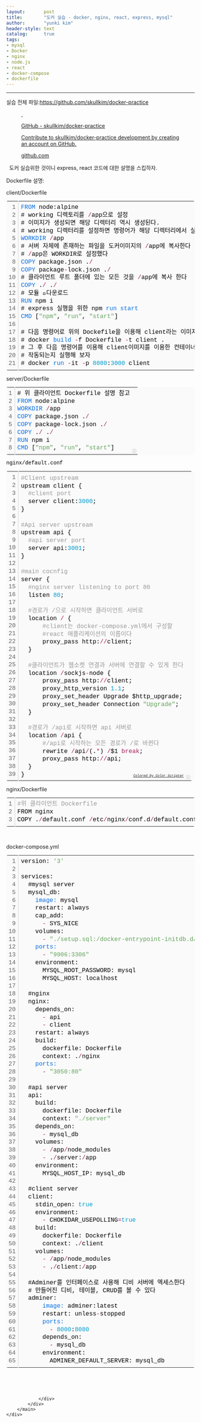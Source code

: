 ```yaml
---
layout:       post
title:        "도커 실습 - docker, nginx, react, express, mysql"
author:       "yunki kim"
header-style: text
catalog:      true
tags: 
- mysql
- Docker
- nginx
- node.js
- react
- docker-compose
- dockerfile
---
```


<head></head>
<body id="tt-body-page" class="">
<div id="wrap" class="wrap-right">
    <div id="container">
        <main class="main ">
            <div class="area-main">
                <div class="area-view">
                    <div class="article-header"></div>
                    <hr>
                    <div class="article-view">
                        <div class="contents_style">
                            <p data-ke-size="size16">실습 전체 파일:<a href="https://github.com/skullkim/docker-practice" target="_blank" rel="noopener">https://github.com/skullkim/docker-practice</a></p>
<figure id="og_1632040530280" contenteditable="false" data-ke-type="opengraph" data-ke-align="alignCenter" data-og-type="object" data-og-title="GitHub - skullkim/docker-practice" data-og-description="Contribute to skullkim/docker-practice development by creating an account on GitHub." data-og-host="github.com" data-og-source-url="https://github.com/skullkim/docker-practice" data-og-url="https://github.com/skullkim/docker-practice" data-og-image="https://scrap.kakaocdn.net/dn/0Gzw2/hyLFtm4qSA/i3BcKBy40kIrzZqCwRBgPK/img.png?width=1200&amp;height=600&amp;face=0_0_1200_600"><a href="https://github.com/skullkim/docker-practice" target="_blank" rel="noopener" data-source-url="https://github.com/skullkim/docker-practice">
<div class="og-image" style="background-image: url('https://scrap.kakaocdn.net/dn/0Gzw2/hyLFtm4qSA/i3BcKBy40kIrzZqCwRBgPK/img.png?width=1200&amp;height=600&amp;face=0_0_1200_600');">&nbsp;</div>
<div class="og-text">
<p class="og-title" data-ke-size="size16">GitHub - skullkim/docker-practice</p>
<p class="og-desc" data-ke-size="size16">Contribute to skullkim/docker-practice development by creating an account on GitHub.</p>
<p class="og-host" data-ke-size="size16">github.com</p>
</div>
</a></figure>
<p data-ke-size="size16">&nbsp; 도커 실습위한 것이니 express, react 코드에 대한 설명을 스킵하자.</p>
<p data-ke-size="size16">Dockerfile 설명:</p>
<p data-ke-size="size16">client/Dockerfile</p>
<div class="colorscripter-code" style="color: #010101; font-family: Consolas, 'Liberation Mono', Menlo, Courier, monospace !important; position: relative !important; overflow: auto;">
<table class="colorscripter-code-table" style="margin: 0; padding: 0; border: none; background-color: #fafafa; border-radius: 4px;" cellspacing="0" cellpadding="0" data-ke-align="alignLeft">
<tbody>
<tr>
<td style="padding: 6px; border-right: 2px solid #e5e5e5;">
<div style="margin: 0; padding: 0; word-break: normal; text-align: right; color: #666; font-family: Consolas, 'Liberation Mono', Menlo, Courier, monospace !important; line-height: 130%;">
<div style="line-height: 130%;">1</div>
<div style="line-height: 130%;">2</div>
<div style="line-height: 130%;">3</div>
<div style="line-height: 130%;">4</div>
<div style="line-height: 130%;">5</div>
<div style="line-height: 130%;">6</div>
<div style="line-height: 130%;">7</div>
<div style="line-height: 130%;">8</div>
<div style="line-height: 130%;">9</div>
<div style="line-height: 130%;">10</div>
<div style="line-height: 130%;">11</div>
<div style="line-height: 130%;">12</div>
<div style="line-height: 130%;">13</div>
<div style="line-height: 130%;">14</div>
<div style="line-height: 130%;">15</div>
<div style="line-height: 130%;">16</div>
<div style="line-height: 130%;">17</div>
<div style="line-height: 130%;">18</div>
<div style="line-height: 130%;">19</div>
<div style="line-height: 130%;">20</div>
<div style="line-height: 130%;">21</div>
</div>
</td>
<td style="padding: 6px 0; text-align: left;">
<div style="margin: 0; padding: 0; color: #010101; font-family: Consolas, 'Liberation Mono', Menlo, Courier, monospace !important; line-height: 130%;">
<div style="padding: 0 6px; white-space: pre; line-height: 130%;"><span style="color: #066de2;">FROM</span>&nbsp;node:alpine</div>
<div style="padding: 0 6px; white-space: pre; line-height: 130%;">#&nbsp;working&nbsp;디렉토리를&nbsp;<span style="color: #0086b3;"></span><span style="color: #a71d5d;">/</span>app으로&nbsp;설정</div>
<div style="padding: 0 6px; white-space: pre; line-height: 130%;">#&nbsp;이미지가&nbsp;생성되면&nbsp;해당&nbsp;디렉터리&nbsp;역시&nbsp;생성된다.</div>
<div style="padding: 0 6px; white-space: pre; line-height: 130%;">#&nbsp;working&nbsp;디렉터리를&nbsp;설정하면&nbsp;명령어가&nbsp;해당&nbsp;디렉터리에서&nbsp;실행된다</div>
<div style="padding: 0 6px; white-space: pre; line-height: 130%;"><span style="color: #066de2;">WORKDIR</span>&nbsp;<span style="color: #0086b3;"></span><span style="color: #a71d5d;">/</span>app</div>
<div style="padding: 0 6px; white-space: pre; line-height: 130%;">#&nbsp;서버&nbsp;자체에&nbsp;존재하는&nbsp;파일을&nbsp;도커이미지의&nbsp;<span style="color: #0086b3;"></span><span style="color: #a71d5d;">/</span>app에&nbsp;복사한다</div>
<div style="padding: 0 6px; white-space: pre; line-height: 130%;">#&nbsp;<span style="color: #0086b3;"></span><span style="color: #a71d5d;">/</span>app은&nbsp;WORKDIR로&nbsp;설정했다</div>
<div style="padding: 0 6px; white-space: pre; line-height: 130%;"><span style="color: #066de2;">COPY</span>&nbsp;package.json&nbsp;.<span style="color: #0086b3;"></span><span style="color: #a71d5d;">/</span></div>
<div style="padding: 0 6px; white-space: pre; line-height: 130%;"><span style="color: #066de2;">COPY</span>&nbsp;package<span style="color: #0086b3;"></span><span style="color: #a71d5d;">-</span>lock.json&nbsp;.<span style="color: #0086b3;"></span><span style="color: #a71d5d;">/</span></div>
<div style="padding: 0 6px; white-space: pre; line-height: 130%;">#&nbsp;클라이언트&nbsp;루트&nbsp;폴더에&nbsp;있는&nbsp;모든&nbsp;것을&nbsp;<span style="color: #0086b3;"></span><span style="color: #a71d5d;">/</span>app에&nbsp;복사&nbsp;한다</div>
<div style="padding: 0 6px; white-space: pre; line-height: 130%;"><span style="color: #066de2;">COPY</span>&nbsp;.<span style="color: #0086b3;"></span><span style="color: #a71d5d;">/</span>&nbsp;.<span style="color: #0086b3;"></span><span style="color: #a71d5d;">/</span></div>
<div style="padding: 0 6px; white-space: pre; line-height: 130%;">#&nbsp;모듈&nbsp;다운로드</div>
<div style="padding: 0 6px; white-space: pre; line-height: 130%;"><span style="color: #066de2;">RUN</span>&nbsp;npm&nbsp;i</div>
<div style="padding: 0 6px; white-space: pre; line-height: 130%;">#&nbsp;express&nbsp;실행을&nbsp;위한&nbsp;npm&nbsp;<span style="color: #066de2;">run</span>&nbsp;<span style="color: #066de2;">start</span></div>
<div style="padding: 0 6px; white-space: pre; line-height: 130%;"><span style="color: #066de2;">CMD</span>&nbsp;[<span style="color: #63a35c;">"npm"</span>,&nbsp;<span style="color: #63a35c;">"run"</span>,&nbsp;<span style="color: #63a35c;">"start"</span>]</div>
<div style="padding: 0 6px; white-space: pre; line-height: 130%;">&nbsp;</div>
<div style="padding: 0 6px; white-space: pre; line-height: 130%;">#&nbsp;다음&nbsp;명령어로&nbsp;위의&nbsp;Dockefile을&nbsp;이용해&nbsp;client라는&nbsp;이미지를&nbsp;만든다</div>
<div style="padding: 0 6px; white-space: pre; line-height: 130%;">#&nbsp;docker&nbsp;<span style="color: #066de2;">build</span>&nbsp;<span style="color: #0086b3;"></span><span style="color: #a71d5d;">-</span>f&nbsp;Dockerfile&nbsp;<span style="color: #0086b3;"></span><span style="color: #a71d5d;">-</span>t&nbsp;client&nbsp;.</div>
<div style="padding: 0 6px; white-space: pre; line-height: 130%;">#&nbsp;그&nbsp;후&nbsp;다음&nbsp;명령어를&nbsp;이용해&nbsp;client이미지를&nbsp;이용한&nbsp;컨테이너가&nbsp;제대로</div>
<div style="padding: 0 6px; white-space: pre; line-height: 130%;">#&nbsp;작동되는지&nbsp;실행해&nbsp;보자</div>
<div style="padding: 0 6px; white-space: pre; line-height: 130%;">#&nbsp;docker&nbsp;<span style="color: #066de2;">run</span>&nbsp;<span style="color: #0086b3;"></span><span style="color: #a71d5d;">-</span>it&nbsp;<span style="color: #0086b3;"></span><span style="color: #a71d5d;">-</span>p&nbsp;<span style="color: #0099cc;">8080</span>:<span style="color: #0099cc;">3000</span>&nbsp;client</div>
</div>
</td>
<td style="vertical-align: bottom; padding: 0 2px 4px 0;"><a style="text-decoration: none; color: white;" href="http://colorscripter.com/info#e" target="_blank" rel="noopener"><span style="font-size: 9px; word-break: normal; background-color: #e5e5e5; color: white; border-radius: 10px; padding: 1px;">cs</span></a></td>
</tr>
</tbody>
</table>
</div>
<p data-ke-size="size16">server/Dockerfile</p>
<div class="colorscripter-code" style="color: #010101; font-family: Consolas, 'Liberation Mono', Menlo, Courier, monospace !important; position: relative !important; overflow: auto;">
<table class="colorscripter-code-table" style="margin: 0; padding: 0; border: none; background-color: #fafafa; border-radius: 4px;" cellspacing="0" cellpadding="0" data-ke-align="alignLeft">
<tbody>
<tr>
<td style="padding: 6px; border-right: 2px solid #e5e5e5;">
<div style="margin: 0; padding: 0; word-break: normal; text-align: right; color: #666; font-family: Consolas, 'Liberation Mono', Menlo, Courier, monospace !important; line-height: 130%;">
<div style="line-height: 130%;">1</div>
<div style="line-height: 130%;">2</div>
<div style="line-height: 130%;">3</div>
<div style="line-height: 130%;">4</div>
<div style="line-height: 130%;">5</div>
<div style="line-height: 130%;">6</div>
<div style="line-height: 130%;">7</div>
<div style="line-height: 130%;">8</div>
</div>
</td>
<td style="padding: 6px 0; text-align: left;">
<div style="margin: 0; padding: 0; color: #010101; font-family: Consolas, 'Liberation Mono', Menlo, Courier, monospace !important; line-height: 130%;">
<div style="padding: 0 6px; white-space: pre; line-height: 130%;"># 위 클라이언트 Dockerfile 설명 참고</div>
<div style="padding: 0 6px; white-space: pre; line-height: 130%;"><span style="color: #066de2;">FROM</span>&nbsp;node:alpine</div>
<div style="padding: 0 6px; white-space: pre; line-height: 130%;"><span style="color: #066de2;">WORKDIR</span>&nbsp;<span style="color: #0086b3;"></span><span style="color: #a71d5d;">/</span>app</div>
<div style="padding: 0 6px; white-space: pre; line-height: 130%;"><span style="color: #066de2;">COPY</span>&nbsp;package.json&nbsp;.<span style="color: #0086b3;"></span><span style="color: #a71d5d;">/</span></div>
<div style="padding: 0 6px; white-space: pre; line-height: 130%;"><span style="color: #066de2;">COPY</span>&nbsp;package<span style="color: #0086b3;"></span><span style="color: #a71d5d;">-</span>lock.json&nbsp;.<span style="color: #0086b3;"></span><span style="color: #a71d5d;">/</span></div>
<div style="padding: 0 6px; white-space: pre; line-height: 130%;"><span style="color: #066de2;">COPY</span>&nbsp;.<span style="color: #0086b3;"></span><span style="color: #a71d5d;">/</span>&nbsp;.<span style="color: #0086b3;"></span><span style="color: #a71d5d;">/</span></div>
<div style="padding: 0 6px; white-space: pre; line-height: 130%;"><span style="color: #066de2;">RUN</span>&nbsp;npm&nbsp;i</div>
<div style="padding: 0 6px; white-space: pre; line-height: 130%;"><span style="color: #066de2;">CMD</span>&nbsp;[<span style="color: #63a35c;">"npm"</span>,&nbsp;<span style="color: #63a35c;">"run"</span>,&nbsp;<span style="color: #63a35c;">"start"</span>]</div>
</div>
</td>
<td style="vertical-align: bottom; padding: 0 2px 4px 0;"><a style="text-decoration: none; color: white;" href="http://colorscripter.com/info#e" target="_blank" rel="noopener"><span style="font-size: 9px; word-break: normal; background-color: #e5e5e5; color: white; border-radius: 10px; padding: 1px;">cs</span></a></td>
</tr>
</tbody>
</table>
<p data-ke-size="size16">nginx/default.conf</p>
</div>
<div class="colorscripter-code" style="color: #010101; font-family: Consolas, 'Liberation Mono', Menlo, Courier, monospace !important; position: relative !important; overflow: auto;">
<table class="colorscripter-code-table" style="margin: 0; padding: 0; border: none; background-color: #fafafa; border-radius: 4px;" cellspacing="0" cellpadding="0" data-ke-align="alignLeft">
<tbody>
<tr>
<td style="padding: 6px; border-right: 2px solid #e5e5e5;">
<div style="margin: 0; padding: 0; word-break: normal; text-align: right; color: #666; font-family: Consolas, 'Liberation Mono', Menlo, Courier, monospace !important; line-height: 130%;">
<div style="line-height: 130%;">1</div>
<div style="line-height: 130%;">2</div>
<div style="line-height: 130%;">3</div>
<div style="line-height: 130%;">4</div>
<div style="line-height: 130%;">5</div>
<div style="line-height: 130%;">6</div>
<div style="line-height: 130%;">7</div>
<div style="line-height: 130%;">8</div>
<div style="line-height: 130%;">9</div>
<div style="line-height: 130%;">10</div>
<div style="line-height: 130%;">11</div>
<div style="line-height: 130%;">12</div>
<div style="line-height: 130%;">13</div>
<div style="line-height: 130%;">14</div>
<div style="line-height: 130%;">15</div>
<div style="line-height: 130%;">16</div>
<div style="line-height: 130%;">17</div>
<div style="line-height: 130%;">18</div>
<div style="line-height: 130%;">19</div>
<div style="line-height: 130%;">20</div>
<div style="line-height: 130%;">21</div>
<div style="line-height: 130%;">22</div>
<div style="line-height: 130%;">23</div>
<div style="line-height: 130%;">24</div>
<div style="line-height: 130%;">25</div>
<div style="line-height: 130%;">26</div>
<div style="line-height: 130%;">27</div>
<div style="line-height: 130%;">28</div>
<div style="line-height: 130%;">29</div>
<div style="line-height: 130%;">30</div>
<div style="line-height: 130%;">31</div>
<div style="line-height: 130%;">32</div>
<div style="line-height: 130%;">33</div>
<div style="line-height: 130%;">34</div>
<div style="line-height: 130%;">35</div>
<div style="line-height: 130%;">36</div>
<div style="line-height: 130%;">37</div>
<div style="line-height: 130%;">38</div>
<div style="line-height: 130%;">39</div>
</div>
</td>
<td style="padding: 6px 0; text-align: left;">
<div style="margin: 0; padding: 0; color: #010101; font-family: Consolas, 'Liberation Mono', Menlo, Courier, monospace !important; line-height: 130%;">
<div style="padding: 0 6px; white-space: pre; line-height: 130%;"><span style="color: #999999;">#Client&nbsp;upstream</span></div>
<div style="padding: 0 6px; white-space: pre; line-height: 130%;">upstream&nbsp;client&nbsp;{</div>
<div style="padding: 0 6px; white-space: pre; line-height: 130%;">&nbsp;&nbsp;<span style="color: #999999;">#client&nbsp;port</span></div>
<div style="padding: 0 6px; white-space: pre; line-height: 130%;">&nbsp;&nbsp;server&nbsp;client:<span style="color: #0099cc;">3000</span>;</div>
<div style="padding: 0 6px; white-space: pre; line-height: 130%;">}</div>
<div style="padding: 0 6px; white-space: pre; line-height: 130%;">&nbsp;</div>
<div style="padding: 0 6px; white-space: pre; line-height: 130%;"><span style="color: #999999;">#Api&nbsp;server&nbsp;upstream</span></div>
<div style="padding: 0 6px; white-space: pre; line-height: 130%;">upstream&nbsp;api&nbsp;{</div>
<div style="padding: 0 6px; white-space: pre; line-height: 130%;">&nbsp;&nbsp;<span style="color: #999999;">#api&nbsp;server&nbsp;port</span></div>
<div style="padding: 0 6px; white-space: pre; line-height: 130%;">&nbsp;&nbsp;server&nbsp;api:<span style="color: #0099cc;">3001</span>;</div>
<div style="padding: 0 6px; white-space: pre; line-height: 130%;">}</div>
<div style="padding: 0 6px; white-space: pre; line-height: 130%;">&nbsp;</div>
<div style="padding: 0 6px; white-space: pre; line-height: 130%;"><span style="color: #999999;">#main&nbsp;cocnfig</span></div>
<div style="padding: 0 6px; white-space: pre; line-height: 130%;">server&nbsp;{</div>
<div style="padding: 0 6px; white-space: pre; line-height: 130%;">&nbsp;&nbsp;<span style="color: #999999;">#nginx&nbsp;server&nbsp;listening&nbsp;to&nbsp;port&nbsp;80</span></div>
<div style="padding: 0 6px; white-space: pre; line-height: 130%;">&nbsp;&nbsp;listen&nbsp;<span style="color: #0099cc;">80</span>;</div>
<div style="padding: 0 6px; white-space: pre; line-height: 130%;">&nbsp;&nbsp;</div>
<div style="padding: 0 6px; white-space: pre; line-height: 130%;">&nbsp;&nbsp;<span style="color: #999999;">#경로가&nbsp;/으로&nbsp;시작하면&nbsp;클라이언트&nbsp;서버로&nbsp;&nbsp;&nbsp;&nbsp;</span></div>
<div style="padding: 0 6px; white-space: pre; line-height: 130%;">&nbsp;&nbsp;location&nbsp;<span style="color: #0086b3;"></span><span style="color: #a71d5d;">/</span>&nbsp;{</div>
<div style="padding: 0 6px; white-space: pre; line-height: 130%;">&nbsp;&nbsp;&nbsp;&nbsp;&nbsp;&nbsp;<span style="color: #999999;">#client는&nbsp;docker-compose.yml에서&nbsp;구성할</span></div>
<div style="padding: 0 6px; white-space: pre; line-height: 130%;">&nbsp;&nbsp;&nbsp;&nbsp;&nbsp;&nbsp;<span style="color: #999999;">#react&nbsp;애플리케이션의&nbsp;이름이다</span></div>
<div style="padding: 0 6px; white-space: pre; line-height: 130%;">&nbsp;&nbsp;&nbsp;&nbsp;&nbsp;&nbsp;proxy_pass&nbsp;http:<span style="color: #0086b3;"></span><span style="color: #a71d5d;">/</span><span style="color: #0086b3;"></span><span style="color: #a71d5d;">/</span>client;</div>
<div style="padding: 0 6px; white-space: pre; line-height: 130%;">&nbsp;&nbsp;}</div>
<div style="padding: 0 6px; white-space: pre; line-height: 130%;">&nbsp;&nbsp;</div>
<div style="padding: 0 6px; white-space: pre; line-height: 130%;">&nbsp;&nbsp;<span style="color: #999999;">#클라이언트가&nbsp;웹소켓&nbsp;연결과&nbsp;서버에&nbsp;연결할&nbsp;수&nbsp;있게&nbsp;한다</span></div>
<div style="padding: 0 6px; white-space: pre; line-height: 130%;">&nbsp;&nbsp;location&nbsp;<span style="color: #0086b3;"></span><span style="color: #a71d5d;">/</span>sockjs<span style="color: #0086b3;"></span><span style="color: #a71d5d;">-</span>node&nbsp;{</div>
<div style="padding: 0 6px; white-space: pre; line-height: 130%;">&nbsp;&nbsp;&nbsp;&nbsp;&nbsp;&nbsp;proxy_pass&nbsp;http:<span style="color: #0086b3;"></span><span style="color: #a71d5d;">/</span><span style="color: #0086b3;"></span><span style="color: #a71d5d;">/</span>client;</div>
<div style="padding: 0 6px; white-space: pre; line-height: 130%;">&nbsp;&nbsp;&nbsp;&nbsp;&nbsp;&nbsp;proxy_http_version&nbsp;<span style="color: #0099cc;">1.</span><span style="color: #0099cc;">1</span>;</div>
<div style="padding: 0 6px; white-space: pre; line-height: 130%;">&nbsp;&nbsp;&nbsp;&nbsp;&nbsp;&nbsp;proxy_set_header&nbsp;Upgrade&nbsp;$http_upgrade;</div>
<div style="padding: 0 6px; white-space: pre; line-height: 130%;">&nbsp;&nbsp;&nbsp;&nbsp;&nbsp;&nbsp;proxy_set_header&nbsp;Connection&nbsp;<span style="color: #63a35c;">"Upgrade"</span>;</div>
<div style="padding: 0 6px; white-space: pre; line-height: 130%;">&nbsp;&nbsp;}</div>
<div style="padding: 0 6px; white-space: pre; line-height: 130%;">&nbsp;&nbsp;</div>
<div style="padding: 0 6px; white-space: pre; line-height: 130%;">&nbsp;&nbsp;<span style="color: #999999;">#경로가&nbsp;/api로&nbsp;시작하면&nbsp;api&nbsp;서버로</span></div>
<div style="padding: 0 6px; white-space: pre; line-height: 130%;">&nbsp;&nbsp;location&nbsp;<span style="color: #0086b3;"></span><span style="color: #a71d5d;">/</span>api&nbsp;{</div>
<div style="padding: 0 6px; white-space: pre; line-height: 130%;">&nbsp;&nbsp;&nbsp;&nbsp;&nbsp;&nbsp;<span style="color: #999999;">#/api로&nbsp;시작하는&nbsp;모든&nbsp;경로가&nbsp;/로&nbsp;바뀐다</span></div>
<div style="padding: 0 6px; white-space: pre; line-height: 130%;">&nbsp;&nbsp;&nbsp;&nbsp;&nbsp;&nbsp;rewrite&nbsp;<span style="color: #0086b3;"></span><span style="color: #a71d5d;">/</span>api<span style="color: #0086b3;"></span><span style="color: #a71d5d;">/</span>(.<span style="color: #0086b3;"></span><span style="color: #a71d5d;">*</span>)&nbsp;<span style="color: #0086b3;"></span><span style="color: #a71d5d;">/</span>$1&nbsp;<span style="color: #a71d5d;">break</span>;</div>
<div style="padding: 0 6px; white-space: pre; line-height: 130%;">&nbsp;&nbsp;&nbsp;&nbsp;&nbsp;&nbsp;proxy_pass&nbsp;http:<span style="color: #0086b3;"></span><span style="color: #a71d5d;">/</span><span style="color: #0086b3;"></span><span style="color: #a71d5d;">/</span>api;</div>
<div style="padding: 0 6px; white-space: pre; line-height: 130%;">&nbsp;&nbsp;}</div>
<div style="padding: 0 6px; white-space: pre; line-height: 130%;">}</div>
</div>
<div style="text-align: right; margin-top: -13px; margin-right: 5px; font-size: 9px; font-style: italic;"><a style="color: #e5e5e5text-decoration:none;" href="http://colorscripter.com/info#e" target="_blank" rel="noopener">Colored by Color Scripter</a></div>
</td>
<td style="vertical-align: bottom; padding: 0 2px 4px 0;"><a style="text-decoration: none; color: white;" href="http://colorscripter.com/info#e" target="_blank" rel="noopener"><span style="font-size: 9px; word-break: normal; background-color: #e5e5e5; color: white; border-radius: 10px; padding: 1px;">cs</span></a></td>
</tr>
</tbody>
</table>
</div>
<p data-ke-size="size16">nginx/Dockerfile</p>
<div class="colorscripter-code" style="color: #010101; font-family: Consolas, 'Liberation Mono', Menlo, Courier, monospace !important; position: relative !important; overflow: auto;">
<table class="colorscripter-code-table" style="margin: 0; padding: 0; border: none; background-color: #fafafa; border-radius: 4px;" cellspacing="0" cellpadding="0" data-ke-align="alignLeft">
<tbody>
<tr>
<td style="padding: 6px; border-right: 2px solid #e5e5e5;">
<div style="margin: 0; padding: 0; word-break: normal; text-align: right; color: #666; font-family: Consolas, 'Liberation Mono', Menlo, Courier, monospace !important; line-height: 130%;">
<div style="line-height: 130%;">1</div>
<div style="line-height: 130%;">2</div>
<div style="line-height: 130%;">3</div>
</div>
</td>
<td style="padding: 6px 0; text-align: left;">
<div style="margin: 0; padding: 0; color: #010101; font-family: Consolas, 'Liberation Mono', Menlo, Courier, monospace !important; line-height: 130%;">
<div style="padding: 0 6px; white-space: pre; line-height: 130%;"><span style="color: #999999;">#위&nbsp;클라이언트&nbsp;Dockerfile&nbsp;</span></div>
<div style="padding: 0 6px; white-space: pre; line-height: 130%;">FROM&nbsp;nginx</div>
<div style="padding: 0 6px; white-space: pre; line-height: 130%;">COPY&nbsp;.<span style="color: #0086b3;"></span><span style="color: #a71d5d;">/</span>default.conf&nbsp;<span style="color: #0086b3;"></span><span style="color: #a71d5d;">/</span>etc<span style="color: #0086b3;"></span><span style="color: #a71d5d;">/</span>nginx<span style="color: #0086b3;"></span><span style="color: #a71d5d;">/</span>conf.d<span style="color: #0086b3;"></span><span style="color: #a71d5d;">/</span>default.conf</div>
</div>
</td>
<td style="vertical-align: bottom; padding: 0 2px 4px 0;"><a style="text-decoration: none; color: white;" href="http://colorscripter.com/info#e" target="_blank" rel="noopener"><span style="font-size: 9px; word-break: normal; background-color: #e5e5e5; color: white; border-radius: 10px; padding: 1px;">cs</span></a></td>
</tr>
</tbody>
</table>
</div>
<p data-ke-size="size16">&nbsp;</p>
<p data-ke-size="size16">docker-compose.yml</p>
<div class="colorscripter-code" style="color: #010101; font-family: Consolas, 'Liberation Mono', Menlo, Courier, monospace !important; position: relative !important; overflow: auto;">
<table class="colorscripter-code-table" style="margin: 0; padding: 0; border: none; background-color: #fafafa; border-radius: 4px;" cellspacing="0" cellpadding="0" data-ke-align="alignLeft">
<tbody>
<tr>
<td style="padding: 6px; border-right: 2px solid #e5e5e5;">
<div style="margin: 0; padding: 0; word-break: normal; text-align: right; color: #666; font-family: Consolas, 'Liberation Mono', Menlo, Courier, monospace !important; line-height: 130%;">
<div style="line-height: 130%;">1</div>
<div style="line-height: 130%;">2</div>
<div style="line-height: 130%;">3</div>
<div style="line-height: 130%;">4</div>
<div style="line-height: 130%;">5</div>
<div style="line-height: 130%;">6</div>
<div style="line-height: 130%;">7</div>
<div style="line-height: 130%;">8</div>
<div style="line-height: 130%;">9</div>
<div style="line-height: 130%;">10</div>
<div style="line-height: 130%;">11</div>
<div style="line-height: 130%;">12</div>
<div style="line-height: 130%;">13</div>
<div style="line-height: 130%;">14</div>
<div style="line-height: 130%;">15</div>
<div style="line-height: 130%;">16</div>
<div style="line-height: 130%;">17</div>
<div style="line-height: 130%;">18</div>
<div style="line-height: 130%;">19</div>
<div style="line-height: 130%;">20</div>
<div style="line-height: 130%;">21</div>
<div style="line-height: 130%;">22</div>
<div style="line-height: 130%;">23</div>
<div style="line-height: 130%;">24</div>
<div style="line-height: 130%;">25</div>
<div style="line-height: 130%;">26</div>
<div style="line-height: 130%;">27</div>
<div style="line-height: 130%;">28</div>
<div style="line-height: 130%;">29</div>
<div style="line-height: 130%;">30</div>
<div style="line-height: 130%;">31</div>
<div style="line-height: 130%;">32</div>
<div style="line-height: 130%;">33</div>
<div style="line-height: 130%;">34</div>
<div style="line-height: 130%;">35</div>
<div style="line-height: 130%;">36</div>
<div style="line-height: 130%;">37</div>
<div style="line-height: 130%;">38</div>
<div style="line-height: 130%;">39</div>
<div style="line-height: 130%;">40</div>
<div style="line-height: 130%;">41</div>
<div style="line-height: 130%;">42</div>
<div style="line-height: 130%;">43</div>
<div style="line-height: 130%;">44</div>
<div style="line-height: 130%;">45</div>
<div style="line-height: 130%;">46</div>
<div style="line-height: 130%;">47</div>
<div style="line-height: 130%;">48</div>
<div style="line-height: 130%;">49</div>
<div style="line-height: 130%;">50</div>
<div style="line-height: 130%;">51</div>
<div style="line-height: 130%;">52</div>
<div style="line-height: 130%;">53</div>
<div style="line-height: 130%;">54</div>
<div style="line-height: 130%;">55</div>
<div style="line-height: 130%;">56</div>
<div style="line-height: 130%;">57</div>
<div style="line-height: 130%;">58</div>
<div style="line-height: 130%;">59</div>
<div style="line-height: 130%;">60</div>
<div style="line-height: 130%;">61</div>
<div style="line-height: 130%;">62</div>
<div style="line-height: 130%;">63</div>
<div style="line-height: 130%;">64</div>
<div style="line-height: 130%;">65</div>
</div>
</td>
<td style="padding: 6px 0; text-align: left;">
<div style="margin: 0; padding: 0; color: #010101; font-family: Consolas, 'Liberation Mono', Menlo, Courier, monospace !important; line-height: 130%;">
<div style="padding: 0 6px; white-space: pre; line-height: 130%;">version:&nbsp;<span style="color: #63a35c;">'3'</span></div>
<div style="padding: 0 6px; white-space: pre; line-height: 130%;">&nbsp;</div>
<div style="padding: 0 6px; white-space: pre; line-height: 130%;">services:</div>
<div style="padding: 0 6px; white-space: pre; line-height: 130%;">&nbsp;&nbsp;#mysql&nbsp;server</div>
<div style="padding: 0 6px; white-space: pre; line-height: 130%;">&nbsp;&nbsp;mysql_db:</div>
<div style="padding: 0 6px; white-space: pre; line-height: 130%;">&nbsp;&nbsp;&nbsp;&nbsp;<span style="color: #066de2;">image:</span>&nbsp;mysql</div>
<div style="padding: 0 6px; white-space: pre; line-height: 130%;">&nbsp;&nbsp;&nbsp;&nbsp;restart:&nbsp;always</div>
<div style="padding: 0 6px; white-space: pre; line-height: 130%;">&nbsp;&nbsp;&nbsp;&nbsp;cap_add:</div>
<div style="padding: 0 6px; white-space: pre; line-height: 130%;">&nbsp;&nbsp;&nbsp;&nbsp;&nbsp;&nbsp;<span style="color: #0086b3;"></span><span style="color: #a71d5d;">-</span>&nbsp;SYS_NICE</div>
<div style="padding: 0 6px; white-space: pre; line-height: 130%;">&nbsp;&nbsp;&nbsp;&nbsp;volumes:</div>
<div style="padding: 0 6px; white-space: pre; line-height: 130%;">&nbsp;&nbsp;&nbsp;&nbsp;&nbsp;&nbsp;<span style="color: #0086b3;"></span><span style="color: #a71d5d;">-</span>&nbsp;<span style="color: #63a35c;">"./setup.sql:/docker-entrypoint-initdb.d/setup.sql"</span></div>
<div style="padding: 0 6px; white-space: pre; line-height: 130%;">&nbsp;&nbsp;&nbsp;&nbsp;<span style="color: #066de2;">ports:</span></div>
<div style="padding: 0 6px; white-space: pre; line-height: 130%;">&nbsp;&nbsp;&nbsp;&nbsp;&nbsp;&nbsp;<span style="color: #0086b3;"></span><span style="color: #a71d5d;">-</span>&nbsp;<span style="color: #63a35c;">"9906:3306"</span></div>
<div style="padding: 0 6px; white-space: pre; line-height: 130%;">&nbsp;&nbsp;&nbsp;&nbsp;environment:</div>
<div style="padding: 0 6px; white-space: pre; line-height: 130%;">&nbsp;&nbsp;&nbsp;&nbsp;&nbsp;&nbsp;MYSQL_ROOT_PASSWORD:&nbsp;mysql</div>
<div style="padding: 0 6px; white-space: pre; line-height: 130%;">&nbsp;&nbsp;&nbsp;&nbsp;&nbsp;&nbsp;MYSQL_HOST:&nbsp;localhost</div>
<div style="padding: 0 6px; white-space: pre; line-height: 130%;">&nbsp;&nbsp;</div>
<div style="padding: 0 6px; white-space: pre; line-height: 130%;">&nbsp;&nbsp;#nginx</div>
<div style="padding: 0 6px; white-space: pre; line-height: 130%;">&nbsp;&nbsp;nginx:</div>
<div style="padding: 0 6px; white-space: pre; line-height: 130%;">&nbsp;&nbsp;&nbsp;&nbsp;depends_on:</div>
<div style="padding: 0 6px; white-space: pre; line-height: 130%;">&nbsp;&nbsp;&nbsp;&nbsp;&nbsp;&nbsp;<span style="color: #0086b3;"></span><span style="color: #a71d5d;">-</span>&nbsp;api</div>
<div style="padding: 0 6px; white-space: pre; line-height: 130%;">&nbsp;&nbsp;&nbsp;&nbsp;&nbsp;&nbsp;<span style="color: #0086b3;"></span><span style="color: #a71d5d;">-</span>&nbsp;client</div>
<div style="padding: 0 6px; white-space: pre; line-height: 130%;">&nbsp;&nbsp;&nbsp;&nbsp;restart:&nbsp;always</div>
<div style="padding: 0 6px; white-space: pre; line-height: 130%;">&nbsp;&nbsp;&nbsp;&nbsp;build:</div>
<div style="padding: 0 6px; white-space: pre; line-height: 130%;">&nbsp;&nbsp;&nbsp;&nbsp;&nbsp;&nbsp;dockerfile:&nbsp;Dockerfile</div>
<div style="padding: 0 6px; white-space: pre; line-height: 130%;">&nbsp;&nbsp;&nbsp;&nbsp;&nbsp;&nbsp;context:&nbsp;.<span style="color: #0086b3;"></span><span style="color: #a71d5d;">/</span>nginx</div>
<div style="padding: 0 6px; white-space: pre; line-height: 130%;">&nbsp;&nbsp;&nbsp;&nbsp;<span style="color: #066de2;">ports:</span></div>
<div style="padding: 0 6px; white-space: pre; line-height: 130%;">&nbsp;&nbsp;&nbsp;&nbsp;&nbsp;&nbsp;<span style="color: #0086b3;"></span><span style="color: #a71d5d;">-</span>&nbsp;<span style="color: #63a35c;">"3050:80"</span></div>
<div style="padding: 0 6px; white-space: pre; line-height: 130%;">&nbsp;&nbsp;</div>
<div style="padding: 0 6px; white-space: pre; line-height: 130%;">&nbsp;&nbsp;#api&nbsp;server</div>
<div style="padding: 0 6px; white-space: pre; line-height: 130%;">&nbsp;&nbsp;api:</div>
<div style="padding: 0 6px; white-space: pre; line-height: 130%;">&nbsp;&nbsp;&nbsp;&nbsp;build:</div>
<div style="padding: 0 6px; white-space: pre; line-height: 130%;">&nbsp;&nbsp;&nbsp;&nbsp;&nbsp;&nbsp;dockerfile:&nbsp;Dockerfile</div>
<div style="padding: 0 6px; white-space: pre; line-height: 130%;">&nbsp;&nbsp;&nbsp;&nbsp;&nbsp;&nbsp;context:&nbsp;<span style="color: #63a35c;">"./server"</span></div>
<div style="padding: 0 6px; white-space: pre; line-height: 130%;">&nbsp;&nbsp;&nbsp;&nbsp;depends_on:</div>
<div style="padding: 0 6px; white-space: pre; line-height: 130%;">&nbsp;&nbsp;&nbsp;&nbsp;&nbsp;&nbsp;<span style="color: #0086b3;"></span><span style="color: #a71d5d;">-</span>&nbsp;mysql_db</div>
<div style="padding: 0 6px; white-space: pre; line-height: 130%;">&nbsp;&nbsp;&nbsp;&nbsp;volumes:</div>
<div style="padding: 0 6px; white-space: pre; line-height: 130%;">&nbsp;&nbsp;&nbsp;&nbsp;&nbsp;&nbsp;<span style="color: #0086b3;"></span><span style="color: #a71d5d;">-</span>&nbsp;<span style="color: #0086b3;"></span><span style="color: #a71d5d;">/</span>app<span style="color: #0086b3;"></span><span style="color: #a71d5d;">/</span>node_modules</div>
<div style="padding: 0 6px; white-space: pre; line-height: 130%;">&nbsp;&nbsp;&nbsp;&nbsp;&nbsp;&nbsp;<span style="color: #0086b3;"></span><span style="color: #a71d5d;">-</span>&nbsp;.<span style="color: #0086b3;"></span><span style="color: #a71d5d;">/</span>server:<span style="color: #0086b3;"></span><span style="color: #a71d5d;">/</span>app</div>
<div style="padding: 0 6px; white-space: pre; line-height: 130%;">&nbsp;&nbsp;&nbsp;&nbsp;environment:</div>
<div style="padding: 0 6px; white-space: pre; line-height: 130%;">&nbsp;&nbsp;&nbsp;&nbsp;&nbsp;&nbsp;MYSQL_HOST_IP:&nbsp;mysql_db</div>
<div style="padding: 0 6px; white-space: pre; line-height: 130%;">&nbsp;</div>
<div style="padding: 0 6px; white-space: pre; line-height: 130%;">&nbsp;&nbsp;#client&nbsp;server</div>
<div style="padding: 0 6px; white-space: pre; line-height: 130%;">&nbsp;&nbsp;client:</div>
<div style="padding: 0 6px; white-space: pre; line-height: 130%;">&nbsp;&nbsp;&nbsp;&nbsp;stdin_open:&nbsp;<span style="color: #0099cc;">true</span></div>
<div style="padding: 0 6px; white-space: pre; line-height: 130%;">&nbsp;&nbsp;&nbsp;&nbsp;environment:</div>
<div style="padding: 0 6px; white-space: pre; line-height: 130%;">&nbsp;&nbsp;&nbsp;&nbsp;&nbsp;&nbsp;<span style="color: #0086b3;"></span><span style="color: #a71d5d;">-</span>&nbsp;CHOKIDAR_USEPOLLING<span style="color: #0086b3;"></span><span style="color: #a71d5d;">=</span><span style="color: #0099cc;">true</span></div>
<div style="padding: 0 6px; white-space: pre; line-height: 130%;">&nbsp;&nbsp;&nbsp;&nbsp;build:</div>
<div style="padding: 0 6px; white-space: pre; line-height: 130%;">&nbsp;&nbsp;&nbsp;&nbsp;&nbsp;&nbsp;dockerfile:&nbsp;Dockerfile</div>
<div style="padding: 0 6px; white-space: pre; line-height: 130%;">&nbsp;&nbsp;&nbsp;&nbsp;&nbsp;&nbsp;context:&nbsp;.<span style="color: #0086b3;"></span><span style="color: #a71d5d;">/</span>client</div>
<div style="padding: 0 6px; white-space: pre; line-height: 130%;">&nbsp;&nbsp;&nbsp;&nbsp;volumes:</div>
<div style="padding: 0 6px; white-space: pre; line-height: 130%;">&nbsp;&nbsp;&nbsp;&nbsp;&nbsp;&nbsp;<span style="color: #0086b3;"></span><span style="color: #a71d5d;">-</span>&nbsp;<span style="color: #0086b3;"></span><span style="color: #a71d5d;">/</span>app<span style="color: #0086b3;"></span><span style="color: #a71d5d;">/</span>node_modules</div>
<div style="padding: 0 6px; white-space: pre; line-height: 130%;">&nbsp;&nbsp;&nbsp;&nbsp;&nbsp;&nbsp;<span style="color: #0086b3;"></span><span style="color: #a71d5d;">-</span>&nbsp;.<span style="color: #0086b3;"></span><span style="color: #a71d5d;">/</span>client:<span style="color: #0086b3;"></span><span style="color: #a71d5d;">/</span>app</div>
<div style="padding: 0 6px; white-space: pre; line-height: 130%;">&nbsp;</div>
<div style="padding: 0 6px; white-space: pre; line-height: 130%;">&nbsp;&nbsp;#Adminer를&nbsp;인터페이스로&nbsp;사용해&nbsp;디비&nbsp;서버에&nbsp;엑세스한다</div>
<div style="padding: 0 6px; white-space: pre; line-height: 130%;">&nbsp;&nbsp;#&nbsp;만들어진&nbsp;디비,&nbsp;테이블,&nbsp;CRUD를&nbsp;볼&nbsp;수&nbsp;있다</div>
<div style="padding: 0 6px; white-space: pre; line-height: 130%;">&nbsp;&nbsp;adminer:</div>
<div style="padding: 0 6px; white-space: pre; line-height: 130%;">&nbsp;&nbsp;&nbsp;&nbsp;&nbsp;&nbsp;<span style="color: #066de2;">image:</span>&nbsp;adminer:latest</div>
<div style="padding: 0 6px; white-space: pre; line-height: 130%;">&nbsp;&nbsp;&nbsp;&nbsp;&nbsp;&nbsp;restart:&nbsp;unless<span style="color: #0086b3;"></span><span style="color: #a71d5d;">-</span>stopped</div>
<div style="padding: 0 6px; white-space: pre; line-height: 130%;">&nbsp;&nbsp;&nbsp;&nbsp;&nbsp;&nbsp;<span style="color: #066de2;">ports:</span></div>
<div style="padding: 0 6px; white-space: pre; line-height: 130%;">&nbsp;&nbsp;&nbsp;&nbsp;&nbsp;&nbsp;&nbsp;&nbsp;<span style="color: #0086b3;"></span><span style="color: #a71d5d;">-</span>&nbsp;<span style="color: #0099cc;">8000</span>:<span style="color: #0099cc;">8080</span></div>
<div style="padding: 0 6px; white-space: pre; line-height: 130%;">&nbsp;&nbsp;&nbsp;&nbsp;&nbsp;&nbsp;depends_on:</div>
<div style="padding: 0 6px; white-space: pre; line-height: 130%;">&nbsp;&nbsp;&nbsp;&nbsp;&nbsp;&nbsp;&nbsp;&nbsp;<span style="color: #0086b3;"></span><span style="color: #a71d5d;">-</span>&nbsp;mysql_db</div>
<div style="padding: 0 6px; white-space: pre; line-height: 130%;">&nbsp;&nbsp;&nbsp;&nbsp;&nbsp;&nbsp;environment:</div>
<div style="padding: 0 6px; white-space: pre; line-height: 130%;">&nbsp;&nbsp;&nbsp;&nbsp;&nbsp;&nbsp;&nbsp;&nbsp;ADMINER_DEFAULT_SERVER:&nbsp;mysql_db</div>
</div>
</td>
<td style="vertical-align: bottom; padding: 0 2px 4px 0;"><a style="text-decoration: none; color: white;" href="http://colorscripter.com/info#e" target="_blank" rel="noopener"><span style="font-size: 9px; word-break: normal; background-color: #e5e5e5; color: white; border-radius: 10px; padding: 1px;">cs</span></a></td>
</tr>
</tbody>
</table>
</div>
<p data-ke-size="size16">&nbsp;</p>
                        </div>
                        <br>
                        <div class="tags"></div>
                    </div>
                    
                </div>
            </div>
        </main>
    </div>
</div>


</body>